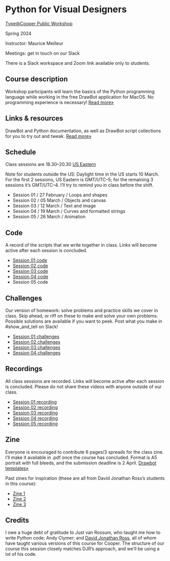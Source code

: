 # Python for Visual Designers

[Type@Cooper Public Workshop](https://coopertype.org/events/python-for-visual-designers-2)

Spring 2024

Instructor: Maurice Meilleur

Meetings: get in touch on our Slack

There is a Slack workspace and Zoom link available only to students.

## Course description
Workshop participants will learn the basics of the Python programming language while working in the free DrawBot application for MacOS. No programming experience is necessary! [Read more»](course_info/info.md)

## Links & resources
DrawBot and Python documentation, as well as DrawBot script collections for you to try out and tweak. [Read more»](resources/resources.md)

## Schedule
Class sessions are 18.30–20.30 [US Eastern](https://www.timeanddate.com/worldclock/converter.html)

Note for students outside the US: Daylight time in the US starts 10 March. For the first 2 sessions, US Eastern is GMT/UTC–5; for the remaining 3 sessions it’s GMT/UTC–4. I’ll try to remind you in class before the shift.

- Session 01 / 27 February / Loops and shapes
- Session 02 / 05 March	/ Objects and canvas
- Session 03 / 12 March	/ Text and image
- Session 04 / 19 March	/ Curves and formatted strings
- Session 05 / 26 March	/ Animation

## Code
A record of the scripts that we write together in class. Links will become active after each session is concluded.

- [Session 01 code](session_01/code)
- [Session 02 code](session_02/code)
- [Session 03 code](session_03/code)
- [Session 04 code](session_04/code)
- Session 05 code

## Challenges
Our version of homework: solve problems and practice skills we cover in class. Skip ahead, or riff on these to make and solve your own problems. Possible solutions are available if you want to peek. Post what you make in #show_and_tell on Slack!

- [Session 01 challenges](session_01/challenges)
- [Session 02 challenges](session_02/challenges)
- [Session 03 challenges](session_03/challenges)
- [Session 04 challenges](session_04/challenges)

## Recordings
All class sessions are recorded. Links will become active after each session is concluded. Please do not share these videos with anyone outside of our class.

- [Session 01 recording](https://drive.google.com/file/d/1txmk_Fea9CiO52sLYV8YJ2c26-0pVCVF/view?usp=drive_link)
- [Session 02 recording](https://drive.google.com/file/d/1lm3y9XF9cSYutA3J-GVRqpAStfp9iLBT/view?usp=drive_link)
- [Session 03 recording](https://drive.google.com/file/d/1A5joonphE5xwo1R6i-UJj6zfN0scuZ3E/view?usp=drive_link)
- [Session 04 recording](https://drive.google.com/file/d/1tlaK-tq_2XarP8LlN0bw9tUUh3ai_unp/view?usp=drive_link)
- [Session 05 recording](https://drive.google.com/file/d/1sIN2DXA7G-9jQaIBLopY4-7FmiNX4jcE/view?usp=drive_link)

## Zine
Everyone is encouraged to contribute 6 pages/3 spreads for the class zine. I’ll make it available in .pdf once the course has concluded. Format is A5 portrait with full bleeds, and the submission deadline is 2 April. [Drawbot templates»](zine)

Past zines for inspiration (these are all from David Jonathan Ross’s students in this course):
- [Zine 1](https://drive.google.com/file/d/1lV9MC17-bLOm1kO5i_7HHkMTIs5AuWQz/view?usp=sharing)
- [Zine 2](https://drive.google.com/file/d/1QkG4PNCQ0CyT_iGlrTddg8verCWzMWaD/view?usp=sharing)
- [Zine 3](https://drive.google.com/file/d/1ft18oUZN-dkg-9s5YXBdLPMF0G8J4Vdq/view?usp=sharing)

## Credits
I owe a huge debt of gratitude to Just van Rossum, who taught me how to write Python code; Andy Clymer; and [David Jonathan Ross](https://djr.com/), all of whom have taught various versions of this course for Cooper. The structure of our course this session closely matches DJR’s approach, and we’ll be using a lot of his code.
